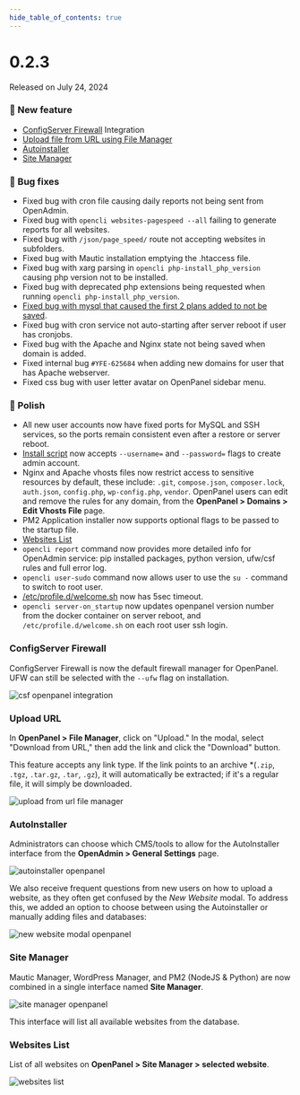 ```yaml
--- 
hide_table_of_contents: true
---
```



# 0.2.3

Released on July 24, 2024


### 🚀 New feature
- [ConfigServer Firewall](#configserver-firewall) Integration
- [Upload file from URL using File Manager](#upload-url)
- [Autoinstaller](#autoinstaller)
- [Site Manager](#site-manager)

### 🐛 Bug fixes
- Fixed bug with cron file causing daily reports not being sent from OpenAdmin.
- Fixed bug with `opencli websites-pagespeed --all` failing to generate reports for all websites.
- Fixed bug with `/json/page_speed/` route not accepting websites in subfolders.
- Fixed bug with Mautic installation emptying the .htaccess file.
- Fixed bug with xarg parsing in `opencli php-install_php_version` causing php version not to be installed.
- Fixed bug with deprecated php extensions being requested when running `opencli php-install_php_version`.
- [Fixed bug with mysql that caused the first 2 plans added to not be saved](https://github.com/stefanpejcic/openpanel-configuration/commit/51c1f1ffe3e4726850ba84992bb050b2c02b8a9c).
- Fixed bug with cron service not auto-starting after server reboot if user has cronjobs.
- Fixed bug with the Apache and Nginx state not being saved when domain is added.
- Fixed internal bug `#YFE-625684` when adding new domains for user that has Apache webserver.
- Fixed css bug with user letter avatar on OpenPanel sidebar menu.




### 💅 Polish

- All new user accounts now have fixed ports for MySQL and SSH services, so the ports remain consistent even after a restore or server reboot.
- [Install script](/install) now accepts `--username=` and `--password=` flags to create admin account.
- Nginx and Apache vhosts files now restrict access to sensitive resources by default, these include: `.git`, `compose.json`, `composer.lock`, `auth.json`, `config.php`, `wp-config.php`, `vendor`. OpenPanel users can edit and remove the rules for any domain, from the **OpenPanel > Domains > Edit Vhosts File** page.
- PM2 Application installer now supports optional flags to be passed to the startup file.
- [Websites List](#websites-list)
- `opencli report` command now provides more detailed info for OpenAdmin service: pip installed packages, python version, ufw/csf rules and full error log.
- `opencli user-sudo` command now allows user to use the `su -` command to switch to root user.
- [/etc/profile.d/welcome.sh](https://github.com/stefanpejcic/openpanel-configuration/blob/main/ssh/admin_welcome.sh) now has 5sec timeout. 
- `opencli server-on_startup` now updates openpanel version number from the docker container on server reboot, and `/etc/profile.d/welcome.sh` on each root user ssh login.


### ConfigServer Firewall

ConfigServer Firewall is now the default firewall manager for OpenPanel. UFW can still be selected with the `--ufw` flag on installation.

![csf openpanel integration](https://i.postimg.cc/2kJ2kgQs/csf-openpanel-023.png)


### Upload URL

In **OpenPanel > File Manager**, click on "Upload." In the modal, select "Download from URL," then add the link and click the "Download" button.

This feature accepts any link type. If the link points to an archive *(`.zip`, `.tgz`, `.tar.gz`, `.tar`, `.gz`), it will automatically be extracted; if it's a regular file, it will simply be downloaded.

![upload from url file manager](https://i.postimg.cc/xT98xwwQ/ezgif-2-6ffcbe189c.gif)


### AutoInstaller

Administrators can choose which CMS/tools to allow for the AutoInstaller interface from the **OpenAdmin > General Settings** page.

![autoinstaller openpanel](https://i.postimg.cc/3RbrBQSB/autoinstaller-v1.png)

We also receive frequent questions from new users on how to upload a website, as they often get confused by the *New Website* modal. To address this, we added an option to choose between using the Autoinstaller or manually adding files and databases:

![new website modal openpanel](https://i.postimg.cc/zBfXKGjv/new-modal.png)


### Site Manager

Mautic Manager, WordPress Manager, and PM2 (NodeJS & Python) are now combined in a single interface named **Site Manager**.

![site manager openpanel](https://i.postimg.cc/gjXztt1P/site-manager.png)


This interface will list all available websites from the database.

### Websites List

List of all websites on **OpenPanel > Site Manager > selected website**.

![websites list](https://i.postimg.cc/cs6yWdwH/siteslist.gif)

